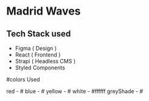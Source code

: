 # Madrid Waves

## Tech Stack used

- Figma ( Design )
- React ( Frontend )
- Strapi ( Headless CMS )
- Styled Components

#colors Used

red  - #
blue - #
yellow - #
white - #ffffff
greyShade - #
